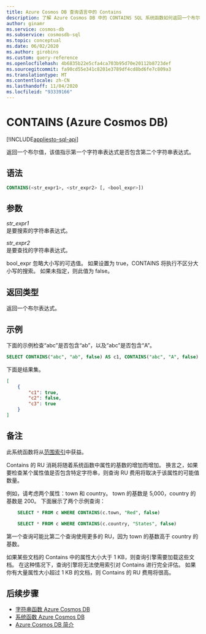 ```yaml
---
title: Azure Cosmos DB 查询语言中的 Contains
description: 了解 Azure Cosmos DB 中的 CONTAINS SQL 系统函数如何返回一个布尔值，指示第一个字符串表达式是否包含第二个字符串表达式
author: ginamr
ms.service: cosmos-db
ms.subservice: cosmosdb-sql
ms.topic: conceptual
ms.date: 06/02/2020
ms.author: girobins
ms.custom: query-reference
ms.openlocfilehash: 4b6835b22e5cfa4ca703b95d70e20112b8723def
ms.sourcegitcommit: fa90cd55e341c8201e3789df4cd8bd6fe7c809a3
ms.translationtype: MT
ms.contentlocale: zh-CN
ms.lasthandoff: 11/04/2020
ms.locfileid: "93339166"
---
```

# <a name="contains-azure-cosmos-db"></a>CONTAINS (Azure Cosmos DB)
[!INCLUDE[appliesto-sql-api](includes/appliesto-sql-api.md)]

返回一个布尔值，该值指示第一个字符串表达式是否包含第二个字符串表达式。  
  
## <a name="syntax"></a>语法
  
```sql
CONTAINS(<str_expr1>, <str_expr2> [, <bool_expr>])  
```  
  
## <a name="arguments"></a>参数
  
*str_expr1*  
   是要搜索的字符串表达式。  
  
*str_expr2*  
   是要查找的字符串表达式。  

bool_expr 忽略大小写的可选值。 如果设置为 true，CONTAINS 将执行不区分大小写的搜索。 如果未指定，则此值为 false。
  
## <a name="return-types"></a>返回类型
  
  返回一个布尔表达式。  
  
## <a name="examples"></a>示例
  
  下面的示例检查“abc”是否包含“ab”，以及“abc”是否包含“A”。  
  
```sql
SELECT CONTAINS("abc", "ab", false) AS c1, CONTAINS("abc", "A", false) AS c2, CONTAINS("abc", "A", true) AS c3
```  
  
 下面是结果集。  
  
```json
[
    {
        "c1": true,
        "c2": false,
        "c3": true
    }
]
```  

## <a name="remarks"></a>备注

此系统函数将从[范围索引](index-policy.md#includeexclude-strategy)中获益。

Contains 的 RU 消耗将随着系统函数中属性的基数的增加而增加。 换言之，如果要检查某个属性值是否包含特定字符串，则查询 RU 费用将取决于该属性的可能值数量。

例如，请考虑两个属性：town 和 country。 town 的基数是 5,000，country 的基数是 200。 下面展示了两个示例查询：

```sql
    SELECT * FROM c WHERE CONTAINS(c.town, "Red", false)
```

```sql
    SELECT * FROM c WHERE CONTAINS(c.country, "States", false)
```

第一个查询可能比第二个查询使用更多的 RU，因为 town 的基数高于 country 的基数。

如果某些文档的 Contains 中的属性大小大于 1 KB，则查询引擎需要加载这些文档。 在这种情况下，查询引擎将无法使用索引对 Contains 进行完全评估。 如果你有大量属性大小超过 1 KB 的文档，则 Contains 的 RU 费用将很高。

## <a name="next-steps"></a>后续步骤

- [字符串函数 Azure Cosmos DB](sql-query-string-functions.md)
- [系统函数 Azure Cosmos DB](sql-query-system-functions.md)
- [Azure Cosmos DB 简介](introduction.md)
